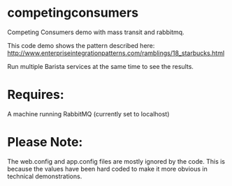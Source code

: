 # competingconsumers
Competing Consumers demo with mass transit and rabbitmq.

This code demo shows the pattern described here: http://www.enterpriseintegrationpatterns.com/ramblings/18_starbucks.html  

Run multiple Barista services at the same time to see the results.


# Requires:  
A machine running RabbitMQ (currently set to localhost)


# Please Note:  
The web.config and app.config files are mostly ignored by the code. This is because the values have been hard coded to make it more obvious in technical demonstrations.

